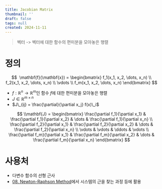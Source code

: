 ```yaml
---
title: Jacobian Matrix
thumbnail: ''
draft: false
tags: null
created: 2024-11-11
---
```



 > 
 > 벡터 -> 벡터에 대한 함수의 편미분을 모아놓은 행렬

# 정의

$$
 \mathbf{f}(\mathbf{x}) = \begin{bmatrix} f_1(x_1, x_2, \dots, x_n) \\ f_2(x_1, x_2, \dots, x_n) \\ \vdots \\ f_m(x_1, x_2, \dots, x_n) \end{bmatrix}
$$

* $f: \mathbb{R}^n \rightarrow \mathbb{R}^m$인 함수 $f$에 대한 편미분을 모아놓은 행렬
* $J \in \mathbb{R}^{m \times n}$
* $J\_{ij} = \frac{\partial}{\partial x_j} f(x)\_i$

$$
\\mathbf{J} = \begin{bmatrix} \frac{\partial f_1}{\partial x_1} & \frac{\partial f_1}{\partial x_2} & \dots & \frac{\partial f_1}{\partial x_n} \\ \frac{\partial f_2}{\partial x_1} & \frac{\partial f_2}{\partial x_2} & \dots & \frac{\partial f_2}{\partial x_n} \\ \vdots & \vdots & \ddots & \vdots \\ \frac{\partial f_m}{\partial x_1} & \frac{\partial f_m}{\partial x_2} & \dots & \frac{\partial f_m}{\partial x_n} \end{bmatrix}
$$

# 사용처

* 다변수 함수의 선형 근사
* [08. Newton-Raphson Method](../../../Engineering/System%20Dynamics/08.%20Newton-Raphson%20Method.md)에서 시스템의 근을 찾는 과정 등에 활용
